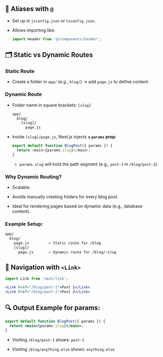 
## 🚀 Aliases with `@`

- Set up in `jsconfig.json` or `tsconfig.json`.
    
- Allows importing like:
    
    ```js
    import Header from '@/components/header';
    ```
    

## 🗂️ Static vs Dynamic Routes

### Static Route

- Create a folder in `app/` (e.g., `blog/`) → add `page.js` to define content.
    

### Dynamic Route

- Folder name in square brackets: `[slug]`
    
    ```bash
    app/
      blog/
        [slug]/
          page.js
    ```
    
- Inside `[slug]/page.js`, Next.js injects a **`params` prop**:
    
    ```js
    export default function BlogPost({ params }) {
      return <main>{params.slug}</main>;
    }
    ```
    
    - `params.slug` will hold the path segment (e.g., `post-1` in `/blog/post-1`).
        

### Why Dynamic Routing?

- Scalable.
    
- Avoids manually creating folders for every blog post.
    
- Ideal for rendering pages based on dynamic data (e.g., database content).
    

### Example Setup:

```bash
app/
  blog/
    page.js         ← Static route for /blog
    [slug]/
      page.js       ← Dynamic route for /blog/:slug
```

## 🧭 Navigation with `<Link>`

```jsx
import Link from 'next/link';

<Link href="/blog/post-1">Post 1</Link>
<Link href="/blog/post-2">Post 2</Link>
```

## 🔍 Output Example for params:

```jsx
export default function BlogPost({ params }) {
  return <main>{params.slug}</main>;
}
```

- Visiting `/blog/post-1` shows: `post-1`
    
- Visiting `/blog/anything-else` shows: `anything-else`
    


